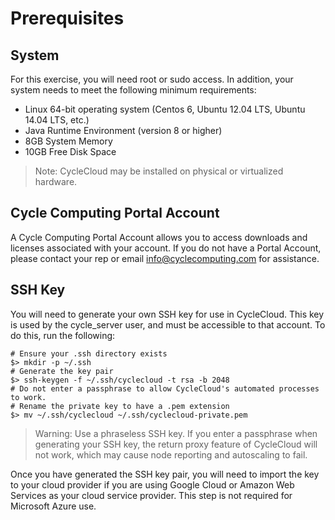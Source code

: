 # Prerequisites

## System

For this exercise, you will need root or sudo access. In addition, your
system needs to meet the following minimum requirements:

  - Linux 64-bit operating system (Centos 6, Ubuntu 12.04 LTS, Ubuntu
    14.04 LTS, etc.)
  - Java Runtime Environment (version 8 or higher)
  - 8GB System Memory
  - 10GB Free Disk Space

> Note: CycleCloud may be installed on physical or virtualized hardware.

## Cycle Computing Portal Account

A Cycle Computing Portal Account allows you to access downloads and
licenses associated with your account. If you do not have a Portal
Account, please contact your rep or email <info@cyclecomputing.com> for
assistance.

## SSH Key

You will need to generate your own SSH key for use in CycleCloud. This
key is used by the cycle\_server user, and must be accessible to that
account. To do this, run the following:

    # Ensure your .ssh directory exists
    $> mkdir -p ~/.ssh
    # Generate the key pair
    $> ssh-keygen -f ~/.ssh/cyclecloud -t rsa -b 2048
    # Do not enter a passphrase to allow CycleCloud's automated processes to work.
    # Rename the private key to have a .pem extension
    $> mv ~/.ssh/cyclecloud ~/.ssh/cyclecloud-private.pem


> Warning: Use a phraseless SSH key. If you enter a passphrase when generating your SSH key, the return proxy feature of CycleCloud will not work, which may cause node reporting and autoscaling to fail.

Once you have generated the SSH key pair, you will need to import the
key to your cloud provider if you are using Google Cloud or Amazon Web
Services as your cloud service provider. This step is not required for
Microsoft Azure use.
